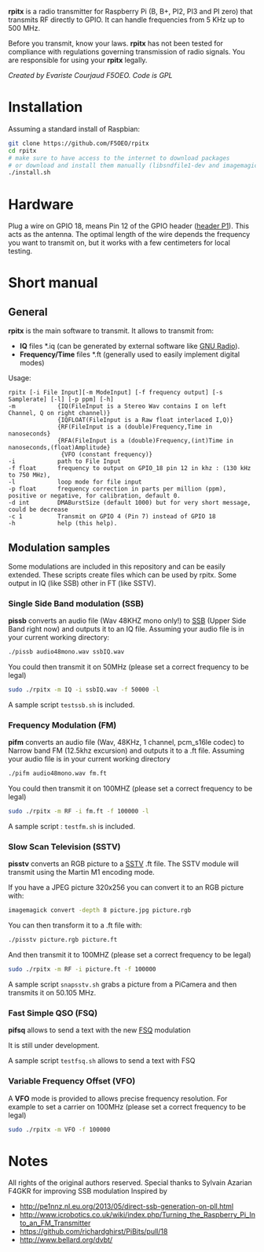 **rpitx** is a radio transmitter for Raspberry Pi (B, B+, PI2, PI3 and PI zero) that transmits RF directly to GPIO. It can handle frequencies from 5 KHz up to 500 MHz.

Before you transmit, know your laws. **rpitx** has not been tested for compliance with regulations governing transmission of radio signals. You are responsible for using your **rpitx** legally.

_Created by Evariste Courjaud F5OEO. Code is GPL_

# Installation
Assuming a standard install of Raspbian:

```sh
git clone https://github.com/F5OEO/rpitx
cd rpitx
# make sure to have access to the internet to download packages
# or download and install them manually (libsndfile1-dev and imagemagick)
./install.sh
```
# Hardware
Plug a wire on GPIO 18, means Pin 12 of the GPIO header ([header P1](http://elinux.org/RPi_Low-level_peripherals#General_Purpose_Input.2FOutput_.28GPIO.29)). This acts as the antenna. The optimal length of the wire depends the frequency you want to transmit on, but it works with a few centimeters for local testing.

# Short manual
## General
**rpitx** is the main software to transmit. It allows to transmit from:
- **IQ** files *.iq (can be generated by external software like [GNU Radio](http://gnuradio.org/)).
- **Frequency/Time** files *.ft (generally used to easily implement digital modes)

Usage:
```
rpitx [-i File Input][-m ModeInput] [-f frequency output] [-s Samplerate] [-l] [-p ppm] [-h]
-m            {IQ(FileInput is a Stereo Wav contains I on left Channel, Q on right channel)}
              {IQFLOAT(FileInput is a Raw float interlaced I,Q)}
              {RF(FileInput is a (double)Frequency,Time in nanoseconds}
              {RFA(FileInput is a (double)Frequency,(int)Time in nanoseconds,(float)Amplitude}
               {VFO (constant frequency)}
-i            path to File Input
-f float      frequency to output on GPIO_18 pin 12 in khz : (130 kHz to 750 MHz),
-l            loop mode for file input
-p float      frequency correction in parts per million (ppm), positive or negative, for calibration, default 0.
-d int        DMABurstSize (default 1000) but for very short message, could be decrease
-c 1          Transmit on GPIO 4 (Pin 7) instead of GPIO 18
-h            help (this help).
```

## Modulation samples
Some modulations are included in this repository and can be easily extended. These scripts create files which can be used by rpitx.
Some output in IQ (like SSB) other in FT (like SSTV).

### Single Side Band modulation (SSB)
**pissb** converts an audio file (Wav 48KHZ mono only!) to [SSB](https://www.sigidwiki.com/wiki/Single_Sideband_Voice) (Upper Side Band right now) and outputs it
to an IQ file.
Assuming your audio file is in your current working directory:
```sh
./pissb audio48mono.wav ssbIQ.wav
```
You could then transmit it on 50MHz (please set a correct frequency to be legal)
```sh
sudo ./rpitx -m IQ -i ssbIQ.wav -f 50000 -l
```
A sample script `testssb.sh` is included.

### Frequency Modulation (FM)
**pifm** converts an audio file (Wav, 48KHz, 1 channel, pcm_s16le codec) to Narrow band FM (12.5khz excursion) and outputs it to a .ft file.
Assuming your audio file is in your current working directory
```sh
./pifm audio48mono.wav fm.ft
```
You could then transmit it on 100MHZ (please set a correct frequency to be legal)
```sh
sudo ./rpitx -m RF -i fm.ft -f 100000 -l
```
A sample script : `testfm.sh` is included.

### Slow Scan Television (SSTV)
**pisstv** converts an RGB picture to a [SSTV](https://www.sigidwiki.com/wiki/SSTV) .ft file.
The SSTV module will transmit using the Martin M1 encoding mode.

If you have a JPEG picture 320x256 you can convert it to an RGB picture with:
```sh
imagemagick convert -depth 8 picture.jpg picture.rgb
```
You can then transform it to a .ft file with:
```sh
./pisstv picture.rgb picture.ft
```
And then transmit it to 100MHZ (please set a correct frequency to be legal)
```sh
sudo ./rpitx -m RF -i picture.ft -f 100000
```
A sample script `snapsstv.sh` grabs a picture from a PiCamera and then transmits it on 50.105 MHz.

### Fast Simple QSO (FSQ)
**pifsq** allows to send a text with the new [FSQ](https://www.sigidwiki.com/wiki/FSQ) modulation

It is still under development.

A sample script `testfsq.sh` allows to send a text with FSQ

### Variable Frequency Offset (VFO)
A **VFO** mode is provided to allows precise frequency resolution.
For example to set a carrier on 100MHz (please set a correct frequency to be legal)
```sh
sudo ./rpitx -m VFO -f 100000
```

# Notes
All rights of the original authors reserved.
Special thanks to Sylvain Azarian F4GKR for improving SSB modulation
Inspired by
* http://pe1nnz.nl.eu.org/2013/05/direct-ssb-generation-on-pll.html
* http://www.icrobotics.co.uk/wiki/index.php/Turning_the_Raspberry_Pi_Into_an_FM_Transmitter
* https://github.com/richardghirst/PiBits/pull/18
* http://www.bellard.org/dvbt/
